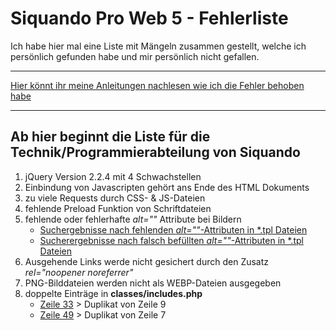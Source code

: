 # Siquando Pro Web 5 - Fehlerliste

Ich habe hier mal eine Liste mit Mängeln zusammen gestellt, welche ich persönlich gefunden habe und mir persönlich nicht
gefallen.
***
[Hier könnt ihr meine Anleitungen nachlesen wie ich die Fehler behoben habe](ANLEITUNGEN.md)
***
## Ab hier beginnt die Liste für die Technik/Programmierabteilung von Siquando

1. jQuery Version 2.2.4 mit 4 Schwachstellen
2. Einbindung von Javascripten gehört ans Ende des HTML Dokuments
3. zu viele Requests durch CSS- & JS-Dateien
4. fehlende Preload Funktion von Schriftdateien
5. fehlende oder fehlerhafte _alt=&quot;&quot;_ Attribute bei Bildern
   * [Suchergebnisse nach fehlenden _alt=&quot;&quot;_-Attributen in *.tpl Dateien](docs/1-SUCHERGEBNISSE.md)
   * [Sucherergebnisse nach falsch befüllten _alt=&quot;&quot;_-Attributen in *.tpl Dateien](docs/2-SUCHERGEBNISSE.md)
6. Ausgehende Links werde nicht gesichert durch den Zusatz _rel=&quot;noopener noreferrer&quot;_
7. PNG-Bilddateien werden nicht als WEBP-Dateien ausgegeben
8. doppelte Einträge in **classes/includes.php**
    * [Zeile 33](updated-files/classes/includes.php#L33) > Duplikat von Zeile 9
    * [Zeile 49](updated-files/classes/includes.php#L49) > Duplikat von Zeile 7

